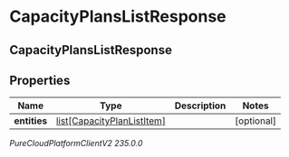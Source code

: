 # CapacityPlansListResponse

## CapacityPlansListResponse

## Properties

|Name | Type | Description | Notes|
|------------ | ------------- | ------------- | -------------|
| **entities** | [list[CapacityPlanListItem]](CapacityPlanListItem) |  | [optional] |



_PureCloudPlatformClientV2 235.0.0_
